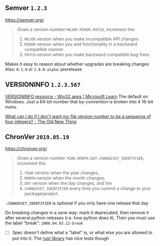 ## Semver `1.2.3`
https://semver.org/
> Given a version number `MAJOR.MINOR.PATCH`, increment the:
> 1. `MAJOR` version when you make incompatible API changes
> 2. `MINOR` version when you add functionality in a backward compatible manner
> 3. `PATCH` version when you make backward compatible bug fixes

Makes it easy to reason about whether upgrades are breaking changes
Also: `0.1.0` or `1.0.0-alpha`: prerelease

## VERSIONINFO `1.2.3.567`
[VERSIONINFO resource - Win32 apps | Microsoft Learn](https://learn.microsoft.com/en-us/windows/win32/menurc/versioninfo-resource)
The default on Windows. Just a 64-bit number that by-convention is broken into 4 16-bit nums.

[What can I do if I don't want my file version number to be a sequence of four integers? - The Old New Thing](https://devblogs.microsoft.com/oldnewthing/20230503-51/?p=108135)

## ChronVer `2019.05.19`
https://chronver.org/
> Given a version number `YEAR.MONTH.DAY.CHANGESET_IDENTIFIER`, increment the:
> 1. `YEAR` version when the year changes,
> 2. `MONTH` version when the month changes,
> 3. `DAY` version when the day changes, and the
> 4. `CHANGESET_IDENTIFIER` every time you commit a change to your package/project.

`.CHANGESET_IDENTIFIER` is optional if you only have one release that day

Do breaking changes in a sane way: mark it deprecated, then remove it after several python releases (i.e. how python does it). Then you must use the label "break": `2006.04.03.12-break`

- [ ] Spec doesn't define what a "label" is, or what else you are allowed to put into it. The [rust library](https://github.com/dnaka91/chronver/blob/32f0993b2bdf437a0de2f9aa54a43a9c8d267564/src/lib.rs#L401) has nice tests though